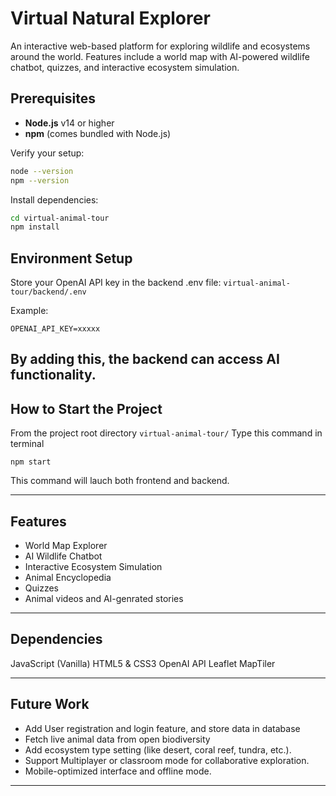 # Virtual Natural Explorer

An interactive web-based platform for exploring wildlife and ecosystems around the world. 
Features include a world map with AI-powered wildlife chatbot, quizzes, and interactive ecosystem simulation.

## Prerequisites
- **Node.js** v14 or higher  
- **npm** (comes bundled with Node.js)  

Verify your setup:

```bash
node --version   
npm --version
```

Install dependencies:

```bash
cd virtual-animal-tour
npm install
```

## Environment Setup

Store your OpenAI API key in the backend .env file: `virtual-animal-tour/backend/.env`

Example:
```
OPENAI_API_KEY=xxxxx
```
By adding this, the backend can access AI functionality.
---

## How to Start the Project
From the project root directory `virtual-animal-tour/`
Type this command in terminal
```
npm start
```
This command will lauch both frontend and backend.

---

## Features
- World Map Explorer
- AI Wildlife Chatbot
- Interactive Ecosystem Simulation
- Animal Encyclopedia
- Quizzes
- Animal videos and AI-genrated stories

---

##  Dependencies

JavaScript (Vanilla)
HTML5 & CSS3
OpenAI API 
Leaflet
MapTiler

---

## Future Work

- Add User registration and login feature, and store data in database
- Fetch live animal data from open biodiversity
- Add ecosystem type setting (like desert, coral reef, tundra, etc.).
- Support Multiplayer or classroom mode for collaborative exploration.
- Mobile-optimized interface and offline mode.

---


